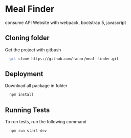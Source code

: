 # Meal Finder

consume API Website with webpack, bootstrap 5, javascript

## Cloning folder

Get the project with gitbash

```bash
  git clone https://github.com/fannr/meal-finder.git
```

## Deployment

Download all package in folder

```bash
  npm install
```

## Running Tests

To run tests, run the following command

```bash
  npm run start-dev
```
